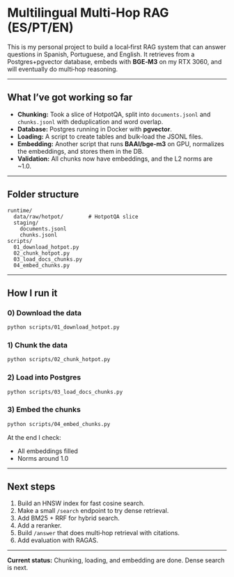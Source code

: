 # Multilingual Multi‑Hop RAG (ES/PT/EN)

This is my personal project to build a local‑first RAG system that can answer questions in Spanish, Portuguese, and English. It retrieves from a Postgres+pgvector database, embeds with **BGE‑M3** on my RTX 3060, and will eventually do multi‑hop reasoning.

---

## What I’ve got working so far

* **Chunking:** Took a slice of HotpotQA, split into `documents.jsonl` and `chunks.jsonl` with deduplication and word overlap.
* **Database:** Postgres running in Docker with **pgvector**.
* **Loading:** A script to create tables and bulk‑load the JSONL files.
* **Embedding:** Another script that runs **BAAI/bge‑m3** on GPU, normalizes the embeddings, and stores them in the DB.
* **Validation:** All chunks now have embeddings, and the L2 norms are \~1.0.

---

## Folder structure

```
runtime/
  data/raw/hotpot/        # HotpotQA slice
  staging/
    documents.jsonl
    chunks.jsonl
scripts/
  01_download_hotpot.py
  02_chunk_hotpot.py
  03_load_docs_chunks.py
  04_embed_chunks.py
```

---

## How I run it

### 0) Download the data

```bash
python scripts/01_download_hotpot.py
```

### 1) Chunk the data

```bash
python scripts/02_chunk_hotpot.py
```

### 2) Load into Postgres

```bash
python scripts/03_load_docs_chunks.py
```

### 3) Embed the chunks

```bash
python scripts/04_embed_chunks.py
```

At the end I check:

* All embeddings filled
* Norms around 1.0

---

## Next steps

1. Build an HNSW index for fast cosine search.
2. Make a small `/search` endpoint to try dense retrieval.
3. Add BM25 + RRF for hybrid search.
4. Add a reranker.
5. Build `/answer` that does multi‑hop retrieval with citations.
6. Add evaluation with RAGAS.

---

**Current status:** Chunking, loading, and embedding are done. Dense search is next.
